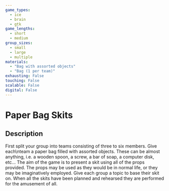 ```yaml
---
game_types:
  - ice
  - brain
  - gtk
game_lengths:
  - short
  - medium
group_sizes:
  - small
  - large
  - multiple
materials:
  - "Bag with assorted objects"
  - "Bag (1 per team)"
exhausting: False
touching: False
scalable: False
digital: False
---
```

# Paper Bag Skits

## Description
First split your group into teams consisting of three to six members. Give each\nteam a paper bag filled with assorted objects. These can be almost anything, i.e. a wooden spoon, a screw, a bar of soap, a computer disk, etc... The aim of the game is to present a skit using all of the props provided. The props may be used as they would be in normal life, or they may be imaginatively employed. Give each group a topic to base their skit on. When all the skits have been planned and rehearsed they are performed for the amusement of all.
